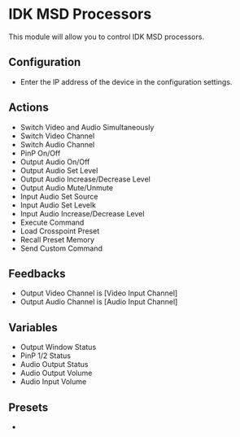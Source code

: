 # IDK MSD Processors

This module will allow you to control IDK MSD processors.

## Configuration

-   Enter the IP address of the device in the configuration settings.

## Actions

-   Switch Video and Audio Simultaneously
-   Switch Video Channel
-   Switch Audio Channel
-   PinP On/Off
-   Output Audio On/Off
-   Output Audio Set Level
-   Output Audio Increase/Decrease Level
-   Output Audio Mute/Unmute
-   Input Audio Set Source
-   Input Audio Set Levelk
-   Input Audio Increase/Decrease Level
-   Execute Command
-   Load Crosspoint Preset
-   Recall Preset Memory
-   Send Custom Command

## Feedbacks

-   Output Video Channel is [Video Input Channel]
-   Output Audio Channel is [Audio Input Channel]

## Variables

-   Output Window Status
-   PinP 1/2 Status
-   Audio Output Status
-   Audio Output Volume
-   Audio Input Volume

## Presets

-
